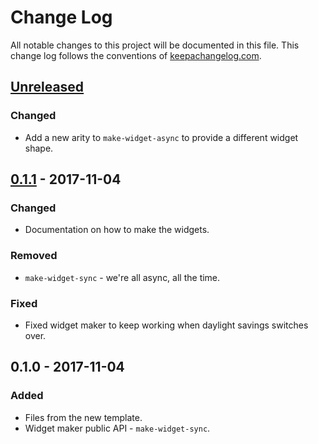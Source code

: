 # Change Log
All notable changes to this project will be documented in this file. This change log follows the conventions of [keepachangelog.com](http://keepachangelog.com/).

## [Unreleased]
### Changed
- Add a new arity to `make-widget-async` to provide a different widget shape.

## [0.1.1] - 2017-11-04
### Changed
- Documentation on how to make the widgets.

### Removed
- `make-widget-sync` - we're all async, all the time.

### Fixed
- Fixed widget maker to keep working when daylight savings switches over.

## 0.1.0 - 2017-11-04
### Added
- Files from the new template.
- Widget maker public API - `make-widget-sync`.

[Unreleased]: https://github.com/your-name/craigslist-scraper/compare/0.1.1...HEAD
[0.1.1]: https://github.com/your-name/craigslist-scraper/compare/0.1.0...0.1.1
